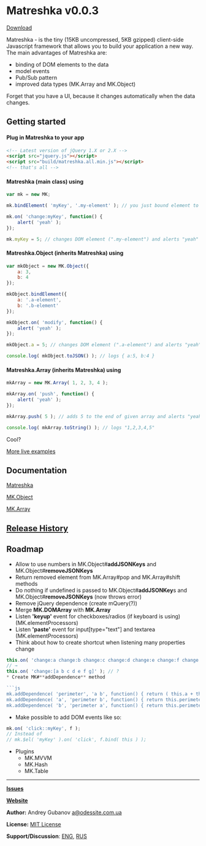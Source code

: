 # Matreshka v0.0.3

[Download](https://github.com/finom/matreshka/releases)

Matreshka - is the tiny (15KB uncompressed, 5KB gzipped) client-side Javascript framework that allows you to build your application a new way. The main advantages of Matreshka are:
* binding of DOM elements to the data
* model events
* Pub/Sub pattern
* improved data types (MK.Array and MK.Object)

Forget that you have a UI, because it changes automatically when the data changes.

## Getting started
#### Plug in Matreshka to your app

```html
<!-- Latest version of jQuery 1.X or 2.X -->
<script src="jquery.js"></script>
<script src="build/matreshka.all.min.js"></script>
<!-- that's all -->
```

#### Matreshka (main class) using

```js
var mk = new MK;

mk.bindElement( 'myKey', '.my-element' ); // you just bound element to your key "myKey"

mk.on( 'change:myKey', function() {
	alert( 'yeah' );
});

mk.myKey = 5; // changes DOM element (".my-element") and alerts "yeah"
```

#### Matreshka.Object (inherits Matreshka) using

```js
var mkObject = new MK.Object({
	a: 3,
	b: 4
});

mkObject.bindElement({
	a: '.a-element',
	b: '.b-element'
});

mkObject.on( 'modify', function() {
	alert( 'yeah' );
});

mkObject.a = 5; // changes DOM element (".a-element") and alerts "yeah"

console.log( mkObject.toJSON() ); // logs { a:5, b:4 }
```

#### Matreshka.Array (inherits Matreshka) using
```js
mkArray = new MK.Array( 1, 2, 3, 4 );

mkArray.on( 'push', function() {
	alert( 'yeah' );
});

mkArray.push( 5 ); // adds 5 to the end of given array and alerts "yeah"

console.log( mkArray.toString() ); // logs "1,2,3,4,5"
```

Cool?

[More live examples](http://finom.github.io/matreshka/examples/)

## Documentation
[Matreshka](http://finom.github.io/matreshka/docs/Matreshka.html)

[MK.Object](http://finom.github.io/matreshka/docs/Matreshka.Object.html)

[MK.Array](http://finom.github.io/matreshka/docs/Matreshka.Array.html)

## [Release History](https://github.com/finom/matreshka/releases)


## Roadmap
* Allow to use numbers in MK.Object#**addJSONKeys** and MK.Object#**removeJSONKeys**
* Return removed element from MK.Array#pop and MK.Array#shift methods
* Do nothing if undefined is passed to MK.Object#**addJSONKey**s and MK.Object#**removeJSONKeys** (now throws error)
* Remove jQuery dependence (create mQuery(?))
* Merge **MK.DOMArray** with **MK.Array**
* Listen **'keyup'** event for checkboxes/radios (if keyboard is using) (MK.elementProcessors)
* Listen **'paste'** event for input[type="text"] and textarea (MK.elementProcessors)
* Think about how to create shortcut when listening many properties change
```js
this.on( 'change:a change:b change:c change:d change:e change:f change:g' );
// →
this.on( 'change:[a b c d e f g]' ); // ?
* Create MK#**addDependence** method

```js
mk.addDependence( 'perimeter', 'a b', function() { return ( this.a + this.b ) * 2} );
mk.addDependence( 'a', 'perimeter b', function() { return this.perimeter/2 - this.b } );
mk.addDependence( 'b', 'perimeter a', function() { return this.perimeter/2 - this.a } );
```

* Make possible to add DOM events like so:

```js
mk.on( 'click::myKey', f );
// Instead of
// mk.$el( 'myKey' ).on( 'click', f.bind( this ) );
```

* Plugins
	* MK.MVVM
	* MK.Hash
	* MK.Table


------------------------------------

[**Issues**](https://github.com/finom/matreshka/issues)

[**Website**](http://finom.github.io/matreshka/)

**Author:** Andrey Gubanov <a@odessite.com.ua>

**License:** [MIT License](https://raw.github.com/finom/matreshka/master/LICENSE)

**Support/Discussion**: [ENG](https://groups.google.com/forum/#!forum/matreshkajs), [RUS](https://groups.google.com/forum/#!forum/matreshkajs-rus)








